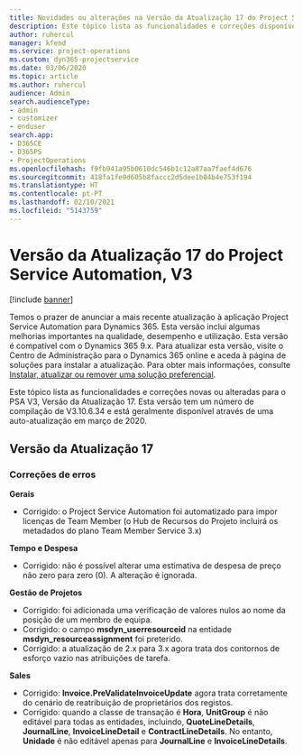 ```yaml
---
title: Novidades ou alterações na Versão da Atualização 17 do Project Service Automation, V3
description: Este tópico lista as funcionalidades e correções disponíveis no Project Service Automation V3, Versão da Atualização 17, V3.
author: ruhercul
manager: kfend
ms.service: project-operations
ms.custom: dyn365-projectservice
ms.date: 03/06/2020
ms.topic: article
ms.author: ruhercul
audience: Admin
search.audienceType:
- admin
- customizer
- enduser
search.app:
- D365CE
- D365PS
- ProjectOperations
ms.openlocfilehash: f9fb941a95b0610dc546b1c12a87aa7faef4d676
ms.sourcegitcommit: 418fa1fe9d605b8faccc2d5dee1b04b4e753f194
ms.translationtype: HT
ms.contentlocale: pt-PT
ms.lasthandoff: 02/10/2021
ms.locfileid: "5143759"
---
```

# <a name="project-service-automation-update-release-17-v3"></a>Versão da Atualização 17 do Project Service Automation, V3

[!include [banner](../includes/psa-now-project-operations.md)]

Temos o prazer de anunciar a mais recente atualização à aplicação Project Service Automation para Dynamics 365. Esta versão inclui algumas melhorias importantes na qualidade, desempenho e utilização.  Esta versão é compatível com o Dynamics 365 9.x. Para atualizar esta versão, visite o Centro de Administração para o Dynamics 365 online e aceda à página de soluções para instalar a atualização. Para obter mais informações, consulte [Instalar, atualizar ou remover uma solução preferencial](https://docs.microsoft.com/power-platform/admin/install-remove-preferred-solution).

Este tópico lista as funcionalidades e correções novas ou alteradas para o PSA V3, Versão da Atualização 17. Esta versão tem um número de compilação de V3.10.6.34 e está geralmente disponível através de uma auto-atualização em março de 2020.


## <a name="update-release-17"></a>Versão da Atualização 17

### <a name="bug-fixes"></a>Correções de erros

**Gerais**

- Corrigido: o Project Service Automation foi automatizado para impor licenças de Team Member (o Hub de Recursos do Projeto incluirá os metadados do plano Team Member Service 3.x)
 
**Tempo e Despesa**

- Corrigido: não é possível alterar uma estimativa de despesa de preço não zero para zero (0). A alteração é ignorada.

**Gestão de Projetos**

- Corrigido: foi adicionada uma verificação de valores nulos ao nome da posição de um membro de equipa.
- Corrigido: o campo **msdyn_userresourceid** na entidade **msdyn_resourceassignment** foi preterido.
- Corrigido: a atualização de 2.x para 3.x agora trata dos contornos de esforço vazio nas atribuições de tarefa.

**Sales**

- Corrigido: **Invoice.PreValidateInvoiceUpdate** agora trata corretamente do cenário de reatribuição de proprietários dos registos.
- Corrigido: quando a classe de transação é **Hora**, **UnitGroup** é não editável para todas as entidades, incluindo, **QuoteLineDetails**, **JournalLine**, **InvoiceLineDetail** e **ContractLineDetails**. No entanto, **Unidade** é não editável apenas para **JournalLine** e **InvoiceLineDetails**.


